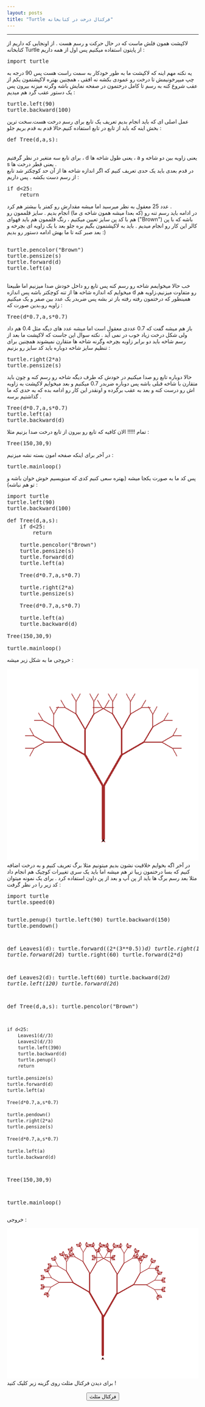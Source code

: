 ```yaml
---
layout: posts
title: "Turtle فرکتال درخت در کتابخانه"
---
```


<!-- </fontcolor> -->
<!-- </font> -->
<!-- </center> -->
<hr>
لاکپشت همون فلش ماست که در حال حرکت و رسم هست
.
از اونجایی که داریم از کتابخانه 
Turtle
از پایتون استفاده میکنیم پس اول از همه داریم
:
<pre dir="ltr">
import turtle
</pre>
یه نکته مهم اینه که لاکپشت ما به طور خودکار به سمت راست هست پس 90 درجه به چپ میپرخونیمش تا درخت رو عمودی بکشه نه افقی 
،
همچنین بهتره لاکپشتمون یکم از عقب شروع کنه به رسم تا کامل درختمون در صفحه نمایش باشه وگرنه میزنه بیرون پس یک دستور عقب گرد هم میدیم
:
<pre dir="ltr">
turtle.left(90)
turtle.backward(100)
</pre>
عمل اصلی ای که باید انجام بدیم تعریف یک تابع برای رسم درخت هست.سخت ترین بخش اینه که باید از تابع در تابع استفاده کنیم.حالا قدم به قدم بریم جلو
:
<br>
<pre dir="ltr">
def Tree(d,a,s):
</pre>
<br>
برای تابع سه متغیر در نظر گرفتیم
،
d 
یعنی طول شاخه ها
،
a
یعنی زاویه بین دو شاخه
و
s
یعنی قطر درخت ها
.
<br>
در قدم بعدی باید یک حدی تعریف کنیم که اگر اندازه شاخه ها از آن حد کوچکتر شد تابع از رسم دست بکشه
.
پس داریم
:
<br>
<pre dir="ltr">
if d<25:
    return
</pre>

عدد 25 معقول به نظر میرسید اما میشه مقدارش رو کمتر یا بیشتر هم کرد
.
<br>
در ادامه باید رسم تنه رو
(که بعدا میشه همون شاخه ی ما)
انجام بدیم
.
سایز قلممون رو هم با کد پن سایز تعیین میکنیم
،
رنگ قلممون هم باید قهوای 
("Brown")
باشه که با پن کالر این کار رو انجام میدیم
.
باید به لاکپشتمون بگیم بره جلو بعد با یک زاویه ای بچرخه و بعد صبر کنه تا ما بهش ادامه دستور رو بدیم 
:)
<pre dir="ltr"> 
turtle.pencolor("Brown")
turtle.pensize(s)    
turtle.forward(d)
turtle.left(a)

</pre>
خب حالا میخوایمم شاخه رو رسم کنه پس تابع رو داخل خودش صدا میزنیم اما طبیعتا میخوایم که اندازه شاخه ها از تنه کوچکتر باشه پس اندازه 
d 
رو متفاوت میزنیم،زاویه هم همینطور که درختمون رفته رفته باز تر بشه پس ضربدر یک عدد بین صفر و یک میکنیم زاویه رو،بدین صورت که
:
<pre dir="ltr">
Tree(d*0.7,a,s*0.7)
</pre>
باز هم میشه گفت که 0.7 عددی معقول است اما میشه عدد های دیگه مثل 0.4 هم داد ولی شکل درخت زیاد خوب در نمی آید
.
نکته سوال این جاست که لاکپشت ما بعد از رسم شاخه باید دو برابر زاویه بچرخه وگرنه شاخه ها متقارن نمیشوند
همچنین برای تنظیم سایز شاخه دوباره باید کد سایز رو بزنیم
:
<pre dir="ltr">
turtle.right(2*a)
turtle.pensize(s)
</pre>
حالا دوباره تابع رو صدا میکنیم در خودش که طرف دیگه شاخه رو رسم کنه و چون باید متقارن با شاخه قبلی باشه پس دوباره ضربدر 0.7 میکنیم و بعد میخوایم لاکپشت به زاویه اش رو درست کنه و بعد به عقب برگرده و اونقدر این کار رو ادامه بده که به حدی که ما گذاشتیم برسه
.
<pre dir="ltr">
Tree(d*0.7,a,s*0.7)
turtle.left(a)
turtle.backward(d)
</pre>
تمام
!!!!!
الان کافیه که تابع رو بیرون از تابع درخت صدا بزنیم مثلا
:
<pre dir="ltr">
Tree(150,30,9)
</pre>
در آخر برای اینکه صفحه امون بسته نشه میزنیم
:
<pre dir="ltr">
turtle.mainloop()
</pre>
پس کد ما به صورت یکجا میشه
(بهتره سعی کنیم کدی که مینویسیم خوش خوان باشه و تو هم نباشه)
:
<pre dir="ltr">
import turtle
turtle.left(90)
turtle.backward(100)

def Tree(d,a,s):
    if d<25:
        return

    turtle.pencolor("Brown")
    turtle.pensize(s)    
    turtle.forward(d)
    turtle.left(a)

    Tree(d*0.7,a,s*0.7)

    turtle.right(2*a)
    turtle.pensize(s)

    Tree(d*0.7,a,s*0.7)

    turtle.left(a)
    turtle.backward(d)

Tree(150,30,9)

turtle.mainloop()
</pre>
خروجی ما به شکل زیر میشه
:
<br>
<center>
<img src="/assets/images/Screenshot.png">
</center>
 در آخر اگه بخوایم خلاقیت نشون بدیم میتونیم مثلا برگ تعریف کنیم و به درخت اضافه کنیم که بسا درختمون زیبا تر هم میشه
اما باید یک سری تغییرات کوچیک هم انجام داد مثلا بعد رسم برگ ها باید از پن آپ و بعد از پن داون استفاده کرد
.
برای یک نمونه میتوان کد زیر را در نظر گرفت
:
<pre dir="ltr">
import turtle
turtle.speed(0)

turtle.penup()
turtle.left(90)
turtle.backward(150)
turtle.pendown()

def Leaves1(d):
    turtle.forward((2*(3**0.5))*d)
    turtle.right(150)
    turtle.forward(2*d)
    turtle.right(60)
    turtle.forward(2*d)

def Leaves2(d):
    turtle.left(60)
    turtle.backward(2*d)
    turtle.left(120)
    turtle.forward(2*d)

def Tree(d,a,s):
    turtle.pencolor("Brown")

    if d<25:
        Leaves1(d//3)
        Leaves2(d//3)
        turtle.left(390)
        turtle.backward(d)
        turtle.penup()
        return

    turtle.pensize(s)  
    turtle.forward(d)
    turtle.left(a)
      
    Tree(d*0.7,a,s*0.7)
    
    turtle.pendown()
    turtle.right(2*a)
    turtle.pensize(s)

    Tree(d*0.7,a,s*0.7)

    turtle.left(a)
    turtle.backward(d)
    

Tree(150,30,9)

turtle.mainloop()
</pre>
خروجی
:
<br>
<center>
<img src="/assets//images/Screenshot2.png">
</center>
برای دیدن فرکتال مثلث روی گزینه زیر کلیک کنید
!
<center>
    <br>
    <a href="/Post-Number-3">
        <button>فرکتال مثلث</button>
      </a>
    </center>
